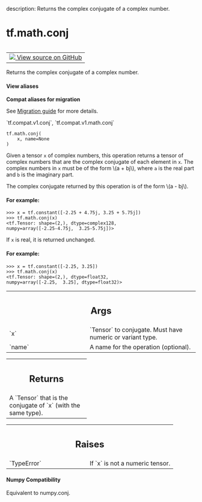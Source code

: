 description: Returns the complex conjugate of a complex number.

<div itemscope itemtype="http://developers.google.com/ReferenceObject">
<meta itemprop="name" content="tf.math.conj" />
<meta itemprop="path" content="Stable" />
</div>

# tf.math.conj

<!-- Insert buttons and diff -->

<table class="tfo-notebook-buttons tfo-api nocontent" align="left">
<td>
  <a target="_blank" href="https://github.com/tensorflow/tensorflow/blob/r2.4/tensorflow/python/ops/math_ops.py#L3932-L3987">
    <img src="https://www.tensorflow.org/images/GitHub-Mark-32px.png" />
    View source on GitHub
  </a>
</td>
</table>



Returns the complex conjugate of a complex number.

<section class="expandable">
  <h4 class="showalways">View aliases</h4>
  <p>
<b>Compat aliases for migration</b>
<p>See
<a href="https://www.tensorflow.org/guide/migrate">Migration guide</a> for
more details.</p>
<p>`tf.compat.v1.conj`, `tf.compat.v1.math.conj`</p>
</p>
</section>

<pre class="devsite-click-to-copy prettyprint lang-py tfo-signature-link">
<code>tf.math.conj(
    x, name=None
)
</code></pre>



<!-- Placeholder for "Used in" -->

Given a tensor `x` of complex numbers, this operation returns a tensor of
complex numbers that are the complex conjugate of each element in `x`. The
complex numbers in `x` must be of the form \\(a + bj\\), where `a` is the
real part and `b` is the imaginary part.

The complex conjugate returned by this operation is of the form \\(a - bj\\).

#### For example:



```
>>> x = tf.constant([-2.25 + 4.75j, 3.25 + 5.75j])
>>> tf.math.conj(x)
<tf.Tensor: shape=(2,), dtype=complex128,
numpy=array([-2.25-4.75j,  3.25-5.75j])>
```

If `x` is real, it is returned unchanged.

#### For example:



```
>>> x = tf.constant([-2.25, 3.25])
>>> tf.math.conj(x)
<tf.Tensor: shape=(2,), dtype=float32,
numpy=array([-2.25,  3.25], dtype=float32)>
```

<!-- Tabular view -->
 <table class="responsive fixed orange">
<colgroup><col width="214px"><col></colgroup>
<tr><th colspan="2"><h2 class="add-link">Args</h2></th></tr>

<tr>
<td>
`x`
</td>
<td>
`Tensor` to conjugate.  Must have numeric or variant type.
</td>
</tr><tr>
<td>
`name`
</td>
<td>
A name for the operation (optional).
</td>
</tr>
</table>



<!-- Tabular view -->
 <table class="responsive fixed orange">
<colgroup><col width="214px"><col></colgroup>
<tr><th colspan="2"><h2 class="add-link">Returns</h2></th></tr>
<tr class="alt">
<td colspan="2">
A `Tensor` that is the conjugate of `x` (with the same type).
</td>
</tr>

</table>



<!-- Tabular view -->
 <table class="responsive fixed orange">
<colgroup><col width="214px"><col></colgroup>
<tr><th colspan="2"><h2 class="add-link">Raises</h2></th></tr>

<tr>
<td>
`TypeError`
</td>
<td>
If `x` is not a numeric tensor.
</td>
</tr>
</table>




#### Numpy Compatibility
Equivalent to numpy.conj.

